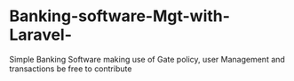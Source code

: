 # Banking-software-Mgt-with-Laravel-
Simple Banking Software making use of Gate policy, user Management and transactions be free to contribute 
